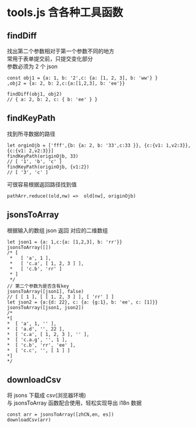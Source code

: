 # tools.js 含各种工具函数

## findDiff

找出第二个参数相对于第一个参数不同的地方  
常用于表单提交前，只提交变化部分  
参数必须为 2 个 json

```
const obj1 = {a: 1, b: '2',c: {a: [1, 2, 3], b: 'ww'} }
,obj2 = {a: 2, b: 2,c:{a:[1,2,3], b: 'ee'}}

findDiff(obj1, obj2)
// { a: 2, b: 2, c: { b: 'ee' } }
```

## findKeyPath

找到所寻数据的路径

```
let orginOjb = ['fff',{b: {a: 2, b: '33',c:33 }}, {c:{v1: 1,v2:3}}, {c:{v1: 2,v2:3}}]
findKeyPath(originOjb, 33)
// [ '1', 'b', 'c' ]
findKeyPath(originOjb, {v1:2})
// [ '3', 'c' ]

```

可很容易根据返回路径找到值

```
pathArr.reduce((old,nw) =>  old[nw], originOjb)
```

## jsonsToArray

根据输入的数组 json 返回 对应的二维数组

```
let json1 = {a: 1,c:{a: [1,2,3], b: 'rr'}}
jsonsToArray([])
/* [
 *   [ 'a', 1 ],
 *   [ 'c.a', [ 1, 2, 3 ] ],
 *   [ 'c.b', 'rr' ]
 * ]
 */
// 第二个参数为是否含有key
jsonsToArray([json1], false)
// [ [ 1 ], [ [ 1, 2, 3 ] ], [ 'rr' ] ]
let json2 = {a:{d: 22}, c: {a: {g:1}, b: 'ee', c: [1]}}
jsonsToArray([json1, json2])
/*
*[
*  [ 'a', 1, '' ],
*  [ 'a.d', '', 22 ],
*  [ 'c.a', [ 1, 2, 3 ], '' ],
*  [ 'c.a.g', '', 1 ],
*  [ 'c.b', 'rr', 'ee' ],
*  [ 'c.c', '', [ 1 ] ]
*]
*/
```

## downloadCsv

将 jsons 下载成 csv(浏览器环境)  
与 jsonsToArray 函数配合使用，轻松实现导出 i18n 数据

```
const arr = jsonsToArray([zhCN,en, es])
downloadCsv(arr)
```

